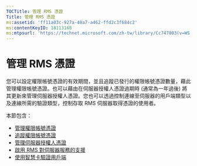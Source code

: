 ```yaml
---
TOCTitle: 管理 RMS 憑證
Title: 管理 RMS 憑證
ms:assetid: 'ff11a03c-927a-48a7-a462-ffd2c3f684c2'
ms:contentKeyID: 18113168
ms:mtpsurl: 'https://technet.microsoft.com/zh-tw/library/Cc747803(v=WS.10)'
---
```


管理 RMS 憑證
=============

您可以設定權限帳號憑證的有效期間，並且追蹤已發行的權限帳號憑證數量，藉此管理權限帳號憑證。也可以藉由在伺服器授權人憑證過期時 (通常為一年過後) 將其更新來管理伺服器授權人憑證。您也可以透過控制連線至伺服器的用戶端類型以及連線所需的驗證類型，控制存取 RMS 伺服器取得憑證的使用者。

本節包含：

-   [管理權限帳號憑證](https://technet.microsoft.com/49c5c2ba-e197-4e4b-b3b3-b3248f068bcc)
-   [追蹤權限帳號憑證](https://technet.microsoft.com/5bb0f3cf-fc44-4e60-a93f-c789d6f8a902)
-   [管理伺服器授權人憑證](https://technet.microsoft.com/549979ad-13ee-4abc-8281-3e002a5a9561)
-   [啟用 RMS 對伺服器服務的支援](https://technet.microsoft.com/6288323c-0638-41b6-bef8-67a7c9433424)
-   [使用智慧卡驗證用戶端](https://technet.microsoft.com/5caacd67-fb16-46f1-b1ad-4aef0a632bf0)
